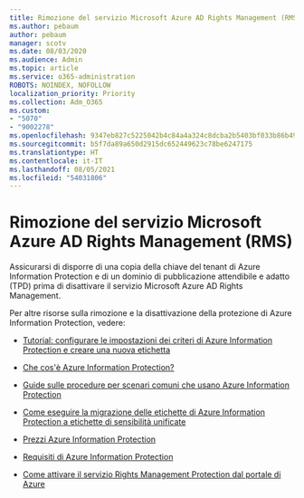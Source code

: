 ```yaml
---
title: Rimozione del servizio Microsoft Azure AD Rights Management (RMS)
ms.author: pebaum
author: pebaum
manager: scotv
ms.date: 08/03/2020
ms.audience: Admin
ms.topic: article
ms.service: o365-administration
ROBOTS: NOINDEX, NOFOLLOW
localization_priority: Priority
ms.collection: Adm_O365
ms.custom:
- "5070"
- "9002278"
ms.openlocfilehash: 9347eb827c5225042b4c84a4a324c8dcba2b5403bf033b86b498047ba696bfce
ms.sourcegitcommit: b5f7da89a650d2915dc652449623c78be6247175
ms.translationtype: HT
ms.contentlocale: it-IT
ms.lasthandoff: 08/05/2021
ms.locfileid: "54031806"
---
```

# <a name="decommission-azure-rights-management-service-rms"></a>Rimozione del servizio Microsoft Azure AD Rights Management (RMS)

Assicurarsi di disporre di una copia della chiave del tenant di Azure Information Protection e di un dominio di pubblicazione attendibile e adatto (TPD) prima di disattivare il servizio Microsoft Azure AD Rights Management.

Per altre risorse sulla rimozione e la disattivazione della protezione di Azure Information Protection, vedere:

- [Tutorial: configurare le impostazioni dei criteri di Azure Information Protection e creare una nuova etichetta](https://docs.microsoft.com/azure/information-protection/get-started/infoprotect-quick-start-tutorial)
- [Che cos'è Azure Information Protection?](https://docs.microsoft.com/azure/information-protection/what-is-information-protection)
- [Guide sulle procedure per scenari comuni che usano Azure Information Protection](https://docs.microsoft.com/azure/information-protection/how-to-guides)  
    
- [Come eseguire la migrazione delle etichette di Azure Information Protection a etichette di sensibilità unificate](https://docs.microsoft.com/azure/information-protection/configure-policy-migrate-labels)  
    
- [Prezzi Azure Information Protection](https://azure.microsoft.com/pricing/details/information-protection)  
    
- [Requisiti di Azure Information Protection](https://docs.microsoft.com/azure/information-protection/get-started/requirements)  
    
- [Come attivare il servizio Rights Management Protection dal portale di Azure](https://docs.microsoft.com/azure/information-protection/deploy-use/activate-azure)